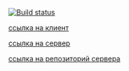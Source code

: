 [![Build status](https://ci.appveyor.com/api/projects/status/kw4h5qt2gvy9jm8n?svg=true)](https://ci.appveyor.com/project/Yushkevich-A-A/image-manager-client)

[ссылка на клиент](https://yushkevich-a-a.github.io/image_manager_client/)

[ссылка на сервер](https://imageloadmanger.herokuapp.com/)

[ссылка на репозиторий сервера](https://github.com/Yushkevich-A-A/image_manager_server)